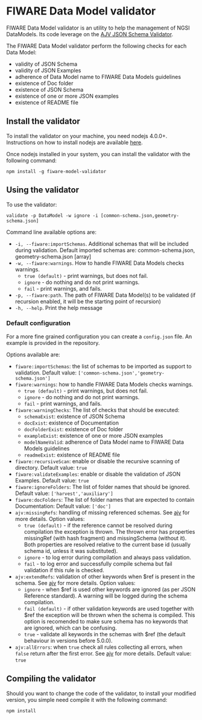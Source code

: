 # FIWARE Data Model validator

FIWARE Data Model validator is an utility to help the management of NGSI DataModels. Its code leverage on the [AJV JSON Schema Validator](https://github.com/epoberezkin/ajv).

The FIWARE Data Model validator perform the following checks for each Data Model:
* validity of JSON Schema
* validity of JSON Examples
* adherence of Data Model name to FIWARE Data Models guidelines
* existence of Doc folder
* existence of JSON Schema
* existence of one or more JSON examples
* existence of README file

##  Install the validator
To install the validator on your machine, you need nodejs 4.0.0+. Instructions on how
to install nodejs are available [here](https://nodejs.org/en/download/package-manager/).

Once nodejs installed in your system, you can install the validator with the following command:

```
npm install -g fiware-model-validator
```

## Using the validator
To use the validator:
```
validate -p DataModel -w ignore -i [common-schema.json,geometry-schema.json]
```

Command line available options are:

*  ``-i, --fiware:importSchemas``.  Additional schemas that will be included during validation. Default imported schemas are: common-schema.json, geometry-schema.json   [array]
* ``-w, --fiware:warnings``. How to handle FIWARE Data Models checks warnings.
  * ``true (default)`` - print warnings, but does not fail.
  * `ignore` -  do nothing and do not print warnings.
  * `fail` - print warnings, and fails.         
* ``-p, --fiware:path``. The path of FIWARE Data Model(s) to be validated (if recursion enabled, it will be the starting point of recursion)
* ``-h, --help``. Print the help message

### Default configuration
For a more fine grained configuration you can create a `config.json` file. An example is provided in the repository.

Options available are:
* `fiware:importSchemas`: the list of schemas to be imported as support to validation. Default value: ``['common-schema.json','geometry-schema.json']``
* `fiware:warnings`: how to handle FIWARE Data Models checks warnings.
  * ``true (default)`` - print warnings, but does not fail.
  * `ignore` -  do nothing and do not print warnings.
  * `fail` - print warnings, and fails.
* `fiware:warningChecks`: The list of checks that should be executed:
  * `schemaExist`: existence of JSON Schema
  * `docExist`: existence of Documentation
  * `docFolderExist`: existence of Doc folder
  * `exampleExist`: existence of one or more JSON examples
  * `modelNameValid`: adherence of Data Model name to FIWARE Data Models guidelines
  * `readmeExist`: existence of README file
* `fiware:recursiveScan`: enable or disable the recursive scanning of directory. Default value: `true`
* `fiware:validateExamples`: enable or disable the validation of JSON Examples. Default value: `true`
* `fiware:ignoreFolders`: The list of folder names that should be ignored. Default value: `['harvest','auxiliary']`
* `fiware:docFolders`: The list of folder names that are expected to contain Documentation: Default value: `['doc']`
* `ajv:missingRefs`: handling of missing referenced schemas. See [ajv](https://github.com/epoberezkin/ajv) for more details. Option values:
  * `true (default)` - if the reference cannot be resolved during compilation the exception is thrown. The thrown error has properties missingRef (with hash fragment) and missingSchema (without it). Both properties are resolved relative to the current base id (usually schema id, unless it was substituted).
  * `ignore` - to log error during compilation and always pass validation.
  * `fail` - to log error and successfully compile schema but fail validation if this rule is checked.
* `ajv:extendRefs`: validation of other keywords when $ref is present in the schema. See [ajv](https://github.com/epoberezkin/ajv) for more details. Option values:
  * `ignore` - when $ref is used other keywords are ignored (as per JSON Reference standard). A warning will be logged during the schema compilation.
  * `fail (default)` - if other validation keywords are used together with $ref the exception will be thrown when the schema is compiled. This option is recomended to make sure schema has no keywords that are ignored, which can be confusing.
  * `true` - validate all keywords in the schemas with $ref (the default behaviour in versions before 5.0.0).
* `ajv:allErrors`: when `true` check all rules collecting all errors, when `false` return after the first error. See [ajv](https://github.com/epoberezkin/ajv) for more details. Default value: `true`

## Compiling the validator
Should you want to change the code of the validator, to install your modified version, you  simple need compile it with the following command:

``npm install``
